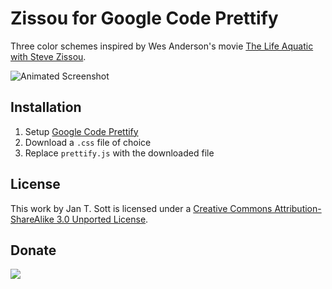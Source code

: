 # Zissou for Google Code Prettify

Three color schemes inspired by Wes Anderson's movie [The Life Aquatic with Steve Zissou][1].

![Animated Screenshot][2]

## Installation

1. Setup [Google Code Prettify][3]
2. Download a `.css` file of choice
3. Replace `prettify.js` with the downloaded file

## License

This work by Jan T. Sott is licensed under a [Creative Commons Attribution-ShareAlike 3.0 Unported License][4].

## Donate

[<img src="https://raw.github.com/balupton/flattr-buttons/master/badge-89x18.gif" />][5]

[1]: http://www.imdb.com/title/tt0362270/0
[2]: https://raw.github.com/idleberg/Zissou-Google-Code-Prettify/master/images/screenshot.gif
[3]: http://google-code-prettify.googlecode.com/svn/trunk/README.html
[4]: http://creativecommons.org/licenses/by-sa/3.0/deed.en_US
[5]: https://flattr.com/submit/auto?user_id=idleberg&url=https://github.com/idleberg/Zissou-Google-Code-Prettify/&title=Zissou%20Color%20Schemes&description=Color%20scheme%20inspired%20by%20the%20Wes%20Anderson%20movie%20The%20Life%20Aquatic%20with%20Steve%20Zissou&language=en_GB&tags=zissou,life%20aquatic,wes%20anderson,color%20scheme,theme,syntax%20highlight,style-sheets&hidden=0&category=software